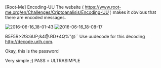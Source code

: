 [Root-Me] Encoding-UU
The website ( https://www.root-me.org/en/Challenges/Criptoanalisis/Encoding-UU ) makes it obvious that there are encoded messages.



![2016-06-16_18-01-43](https://github.com/user-attachments/assets/483fcb69-12df-4aaa-84b8-9a58d31f8612)
![2016-06-16_18-08-17](https://github.com/user-attachments/assets/469f459b-7a28-4ce0-b785-86a305bae53b)



B5F5R>2!S:6UP;&4@.RD*4$%34R`](%5,5%)!4TE-4$Q%"@``
Use uudecode for this decoding   http://decode.urih.com.




Okay, this is the password

Very simple ;)
PASS = ULTRASIMPLE

